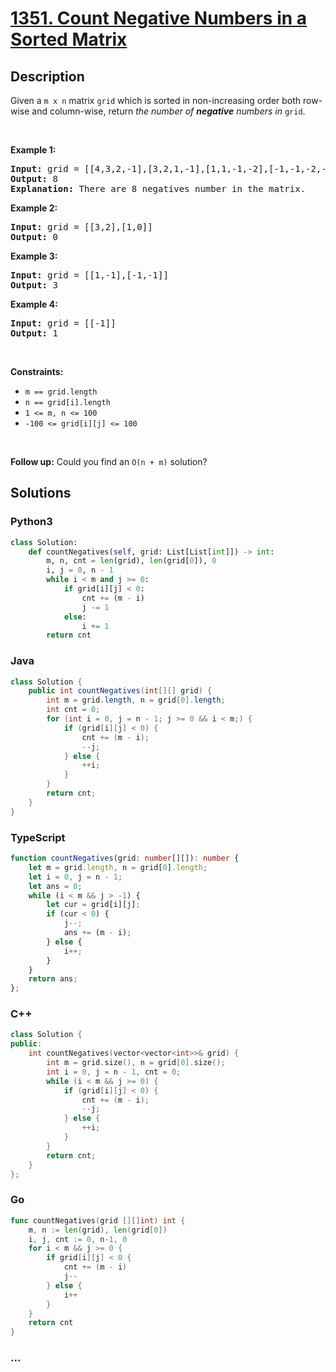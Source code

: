 # [1351. Count Negative Numbers in a Sorted Matrix](https://leetcode.com/problems/count-negative-numbers-in-a-sorted-matrix)



## Description

<p>Given a <code>m x n</code> matrix <code>grid</code> which is sorted in non-increasing order both row-wise and column-wise, return <em>the number of <strong>negative</strong> numbers in</em> <code>grid</code>.</p>

<p>&nbsp;</p>
<p><strong>Example 1:</strong></p>

<pre>
<strong>Input:</strong> grid = [[4,3,2,-1],[3,2,1,-1],[1,1,-1,-2],[-1,-1,-2,-3]]
<strong>Output:</strong> 8
<strong>Explanation:</strong> There are 8 negatives number in the matrix.
</pre>

<p><strong>Example 2:</strong></p>

<pre>
<strong>Input:</strong> grid = [[3,2],[1,0]]
<strong>Output:</strong> 0
</pre>

<p><strong>Example 3:</strong></p>

<pre>
<strong>Input:</strong> grid = [[1,-1],[-1,-1]]
<strong>Output:</strong> 3
</pre>

<p><strong>Example 4:</strong></p>

<pre>
<strong>Input:</strong> grid = [[-1]]
<strong>Output:</strong> 1
</pre>

<p>&nbsp;</p>
<p><strong>Constraints:</strong></p>

<ul>
	<li><code>m == grid.length</code></li>
	<li><code>n == grid[i].length</code></li>
	<li><code>1 &lt;= m, n &lt;= 100</code></li>
	<li><code>-100 &lt;= grid[i][j] &lt;= 100</code></li>
</ul>

<p>&nbsp;</p>
<strong>Follow up:</strong> Could you find an <code>O(n + m)</code> solution?

## Solutions

<!-- tabs:start -->

### **Python3**

```python
class Solution:
    def countNegatives(self, grid: List[List[int]]) -> int:
        m, n, cnt = len(grid), len(grid[0]), 0
        i, j = 0, n - 1
        while i < m and j >= 0:
            if grid[i][j] < 0:
                cnt += (m - i)
                j -= 1
            else:
                i += 1
        return cnt
```

### **Java**

```java
class Solution {
    public int countNegatives(int[][] grid) {
        int m = grid.length, n = grid[0].length;
        int cnt = 0;
        for (int i = 0, j = n - 1; j >= 0 && i < m;) {
            if (grid[i][j] < 0) {
                cnt += (m - i);
                --j;
            } else {
                ++i;
            }
        }
        return cnt;
    }
}
```

### **TypeScript**

```ts
function countNegatives(grid: number[][]): number {
    let m = grid.length, n = grid[0].length;
    let i = 0, j = n - 1;
    let ans = 0;
    while (i < m && j > -1) {
        let cur = grid[i][j];
        if (cur < 0) {
            j--;
            ans += (m - i);
        } else {
            i++;
        }
    }
    return ans;
};
```

### **C++**

```cpp
class Solution {
public:
    int countNegatives(vector<vector<int>>& grid) {
        int m = grid.size(), n = grid[0].size();
        int i = 0, j = n - 1, cnt = 0;
        while (i < m && j >= 0) {
            if (grid[i][j] < 0) {
                cnt += (m - i);
                --j;
            } else {
                ++i;
            }
        }
        return cnt;
    }
};
```

### **Go**

```go
func countNegatives(grid [][]int) int {
	m, n := len(grid), len(grid[0])
	i, j, cnt := 0, n-1, 0
	for i < m && j >= 0 {
		if grid[i][j] < 0 {
			cnt += (m - i)
			j--
		} else {
			i++
		}
	}
	return cnt
}
```

### **...**

```

```

<!-- tabs:end -->
